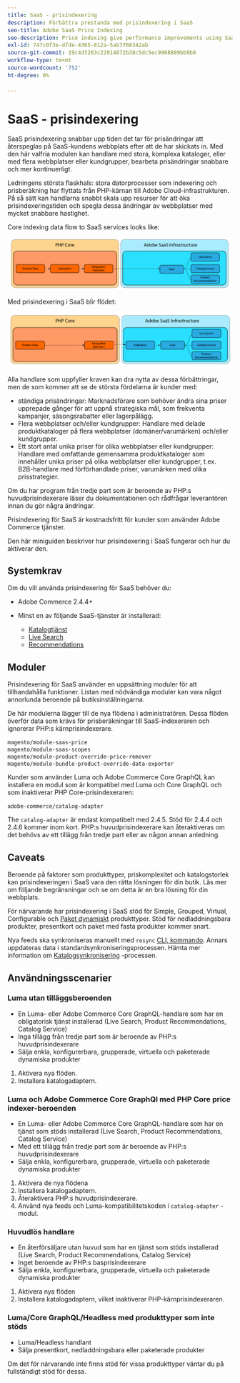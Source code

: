 ```yaml
---
title: SaaS - prisindexering
description: Förbättra prestanda med prisindexering i SaaS
seo-title: Adobe SaaS Price Indexing
seo-description: Price indexing give performance improvements using SaaS infrastructure
exl-id: 747c0f3e-dfde-4365-812a-5ab7768342ab
source-git-commit: 19c4d3263c22914672b38c5dc5ec9908889bb9b6
workflow-type: tm+mt
source-wordcount: '752'
ht-degree: 0%

---
```


# SaaS - prisindexering

SaaS prisindexering snabbar upp tiden det tar för prisändringar att återspeglas på SaaS-kundens webbplats efter att de har skickats in. Med den här valfria modulen kan handlare med stora, komplexa kataloger, eller med flera webbplatser eller kundgrupper, bearbeta prisändringar snabbare och mer kontinuerligt.

Ledningens största flaskhals: stora datorprocesser som indexering och prisberäkning har flyttats från PHP-kärnan till Adobe Cloud-infrastrukturen. På så sätt kan handlarna snabbt skala upp resurser för att öka prisindexeringstiden och spegla dessa ändringar av webbplatser med mycket snabbare hastighet.

Core indexing data flow to SaaS services looks like:

![Standarddataflöde](assets/old_way.png)

Med prisindexering i SaaS blir flödet:

![Dataflöde för prisindexering i SaaS](assets/new_way.png)

Alla handlare som uppfyller kraven kan dra nytta av dessa förbättringar, men de som kommer att se de största fördelarna är kunder med:

* ständiga prisändringar: Marknadsförare som behöver ändra sina priser upprepade gånger för att uppnå strategiska mål, som frekventa kampanjer, säsongsrabatter eller lagerpålägg.
* Flera webbplatser och/eller kundgrupper: Handlare med delade produktkataloger på flera webbplatser (domäner/varumärken) och/eller kundgrupper.
* Ett stort antal unika priser för olika webbplatser eller kundgrupper: Handlare med omfattande gemensamma produktkataloger som innehåller unika priser på olika webbplatser eller kundgrupper, t.ex. B2B-handlare med förförhandlade priser, varumärken med olika prisstrategier.

Om du har program från tredje part som är beroende av PHP:s huvudprisindexerare läser du dokumentationen och rådfrågar leverantören innan du gör några ändringar.

Prisindexering för SaaS är kostnadsfritt för kunder som använder Adobe Commerce tjänster.

Den här miniguiden beskriver hur prisindexering i SaaS fungerar och hur du aktiverar den.

## Systemkrav

Om du vill använda prisindexering för SaaS behöver du:

* Adobe Commerce 2.4.4+
* Minst en av följande SaaS-tjänster är installerad:

   * [Katalogtjänst](../catalog-service/overview.md)
   * [Live Search](../live-search/guide-overview.md)
   * [Recommendations](../product-recommendations/guide-overview.md)

## Moduler

Prisindexering för SaaS använder en uppsättning moduler för att tillhandahålla funktioner. Listan med nödvändiga moduler kan vara något annorlunda beroende på butiksinställningarna.

De här modulerna lägger till de nya flödena i administratören. Dessa flöden överför data som krävs för prisberäkningar till SaaS-indexeraren och ignorerar PHP:s kärnprisindexerare.

```
magento/module-saas-price
magento/module-saas-scopes
magento/module-product-override-price-remover
magento/module-bundle-product-override-data-exporter
```

Kunder som använder Luma och Adobe Commerce Core GraphQL kan installera en modul som är kompatibel med Luma och Core GraphQL och som inaktiverar PHP Core-prisindexeraren:

```
adobe-commerce/catalog-adapter
```

The `catalog-adapter` är endast kompatibelt med 2.4.5. Stöd för 2.4.4 och 2.4.6 kommer inom kort.
PHP:s huvudprisindexerare kan återaktiveras om det behövs av ett tillägg från tredje part eller av någon annan anledning.

## Caveats

Beroende på faktorer som produkttyper, priskomplexitet och katalogstorlek kan prisindexeringen i SaaS vara den rätta lösningen för din butik. Läs mer om följande begränsningar och se om detta är en bra lösning för din webbplats.

För närvarande har prisindexering i SaaS stöd för Simple, Grouped, Virtual, Configurable och [Paket dynamiskt](https://experienceleague.adobe.com/docs/commerce-admin/catalog/products/types/product-create-bundle.html) produkttyper.
Stöd för nedladdningsbara produkter, presentkort och paket med fasta produkter kommer snart.

Nya feeds ska synkroniseras manuellt med `resync` [CLI, kommando](https://experienceleague.adobe.com/docs/commerce-merchant-services/user-guides/data-services/catalog-sync.html#resynccmdline). Annars uppdateras data i standardsynkroniseringsprocessen. Hämta mer information om [Katalogsynkronisering](../landing/catalog-sync.md) -processen.

## Användningsscenarier

### Luma utan tilläggsberoenden

* En Luma- eller Adobe Commerce Core GraphQL-handlare som har en obligatorisk tjänst installerad (Live Search, Product Recommendations, Catalog Service)
* Inga tillägg från tredje part som är beroende av PHP:s huvudprisindexerare
* Sälja enkla, konfigurerbara, grupperade, virtuella och paketerade dynamiska produkter

1. Aktivera nya flöden.
1. Installera katalogadaptern.

### Luma och Adobe Commerce Core GraphQl med PHP Core price indexer-beroenden

* En Luma- eller Adobe Commerce Core GraphQL-handlare som har en tjänst som stöds installerad (Live Search, Product Recommendations, Catalog Service)
* Med ett tillägg från tredje part som är beroende av PHP:s huvudprisindexerare
* Sälja enkla, konfigurerbara, grupperade, virtuella och paketerade dynamiska produkter

1. Aktivera de nya flödena
1. Installera katalogadaptern.
1. Återaktivera PHP:s huvudprisindexerare.
1. Använd nya feeds och Luma-kompatibilitetskoden i `catalog-adapter` -modul.

### Huvudlös handlare

* En återförsäljare utan huvud som har en tjänst som stöds installerad (Live Search, Product Recommendations, Catalog Service)
* Inget beroende av PHP:s basprisindexerare
* Sälja enkla, konfigurerbara, grupperade, virtuella och paketerade dynamiska produkter

1. Aktivera nya flöden
1. Installera katalogadaptern, vilket inaktiverar PHP-kärnprisindexeraren.

### Luma/Core GraphQL/Headless med produkttyper som inte stöds

* Luma/Headless handlant
* Sälja presentkort, nedladdningsbara eller paketerade produkter

Om det för närvarande inte finns stöd för vissa produkttyper väntar du på fullständigt stöd för dessa.
